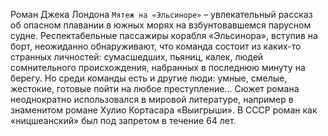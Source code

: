 <!--2015-12-07 21:38:57-->
Роман Джека Лондона `Мятеж на «Эльсиноре»` – увлекательный рассказ об опасном плавании в южных морях на взбунтовавшемся парусном судне.
        Респектабельные пассажиры корабля «Эльсинора», вступив на борт, неожиданно обнаруживают, что команда состоит из каких-то странных личностей: сумасшедших, пьяниц, калек, людей сомнительного происхождения, набранных в последнюю минуту на берегу. Но среди команды есть и другие люди: умные, смелые, жестокие, готовые пойти на любое преступление…
        Cюжет романа неоднократно использовался в мировой литературе, например в знаменитом романе Хулио Кортасара «Выигрыши». В СССР роман как «ницшеанский» был под запретом в течение 64 лет.